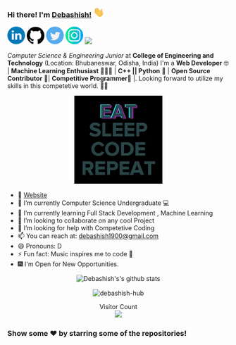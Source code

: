 ### Hi there!  I'm [Debashish!](https://github.com/Debashish-hub) <img src="https://raw.githubusercontent.com/ABSphreak/ABSphreak/master/gifs/Hi.gif" width="25px">

<a href="https://www.linkedin.com/in/debashish-kumar-sahoo-784948193/"><img src="https://github.com/Debashish-hub/Debashish-hub/blob/main/logos/linkedin.png" width="40" /></a>
<a href="https://github.com/debashish-hub"><img src="https://github.com/Debashish-hub/Debashish-hub/blob/main/logos/github-logo.png" width="40" /></a>
<a href="https://twitter.com/imdebashish_10"><img src="https://github.com/Debashish-hub/Debashish-hub/blob/main/logos/twitter.png" width="40" /></a>
<a href="https://www.instagram.com/debashish10_/"><img src="https://github.com/Debashish-hub/Debashish-hub/blob/main/logos/instagram.png" width="40" /></a>
<a href="https://debashish-10.medium.com/"><img src="https://cdn1.iconfinder.com/data/icons/social-media-circle-7/512/Circled_Medium_svg5-512.png" width="40" /></a>


_Computer Science & Engineering Junior_ at <b>College of Engineering and Technology</b> (Location: Bhubaneswar, Odisha, India) I'm a <b> Web Developer</b>  🤓 | <b>Machine Learning Enthusiast</b> 👨🏻‍💻 | <b>C++ || Python</b> 🐍 | <b>Open Source Contributor</b> 📝| <b>Competitive Programmer</b>🤠 |. Looking forward to utilize my skills in this competetive world. 🧑🏻

<p align="center">
  <img src="https://github.com/Debashish-hub/Debashish-hub/blob/main/logos/ezgif.com-gif-maker%20(2).gif" alt="animated" />
</p>


- 🚩 [Website](https://debashish-hub.github.io/DebashishKumarSahoo/)
- 🔭 I’m currently Computer Science Undergraduate 💻
- 🌱 I’m currently learning Full Stack Development , Machine Learning
- 👯 I’m looking to collaborate on any cool Project
- 🤔 I’m looking for help with Competetive Coding 
- 📫 You can reach at: debashish1900@gmail.com 
- 😄 Pronouns: D
- ⚡ Fun fact: Music inspires me to code 🧑
- 🎆 I'm Open for New Opportunities.



<p href="https://github.com/debashish-hub " align='center'>
 <img align="center" src="https://github-readme-stats.vercel.app/api?username=debashish-hub&show_icons=true&theme=radical&line_height=27" alt="Debashish's's github stats"/>
</p>
<!-- <p href="https://github.com/debashish-hub" align='center'>
  <img align="center" src="https://github-readme-stats.vercel.app/api/top-langs/?username=debashish-hub&theme=radical&hide_langs_below=1" />
</p> -->
<p align='center'><img align="center" src="https://github-readme-streak-stats.herokuapp.com/?user=debashish-hub&theme=radical" alt="debashish-hub" /></p>



<p align="center"> 
   Visitor Count
 <br/>
  <img src="https://profile-counter.glitch.me/debashish-hub/count.svg" />
</p>

### Show some ❤️ by starring some of the repositories!
